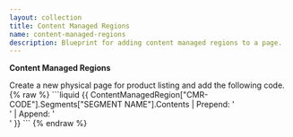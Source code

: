 ```yaml
---
layout: collection
title: Content Managed Regions
name: content-managed-regions
description: Blueprint for adding content managed regions to a page.
---
```


**Content Managed Regions** 

<div class="example-title">Create a new physical page for product listing and add the following code.</div>
{% raw %}
```liquid
{{ ContentManagedRegion["CMR-CODE"].Segments["SEGMENT NAME"].Contents | Prepend: '<div>' | Append: '</div>' }}
```
{% endraw %}

